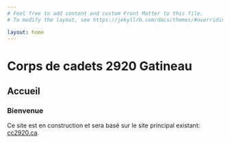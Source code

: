 ```yaml
---
# Feel free to add content and custom Front Matter to this file.
# To modify the layout, see https://jekyllrb.com/docs/themes/#overriding-theme-defaults

layout: home
---
```


# Corps de cadets 2920 Gatineau
## Accueil

### Bienvenue
Ce site est en construction et sera basé sur le site principal existant: [cc2920.ca](https://cc2920.ca/intro_f.html).
